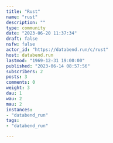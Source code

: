 ```yaml
---
title: "Rust" 
name: "rust"
description: ""
type: community
date: "2023-06-20 11:37:34"
draft: false
nsfw: false
actor_id: "https://databend.run/c/rust"
host: databend.run
lastmod: "1969-12-31 19:00:00"
published: "2023-06-14 08:57:56"
subscribers: 2
posts: 3
comments: 0
weight: 3
dau: 1
wau: 2
mau: 2
instances:
- "databend_run"
tags: 
- "databend_run"

---
```

